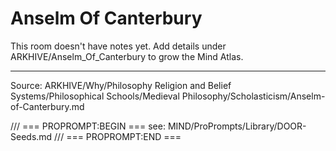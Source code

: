 # Anselm Of Canterbury

This room doesn't have notes yet. Add details under ARKHIVE/Anselm_Of_Canterbury to grow the Mind Atlas.

---
Source: ARKHIVE/Why/Philosophy Religion and Belief Systems/Philosophical Schools/Medieval Philosophy/Scholasticism/Anselm-of-Canterbury.md

/// === PROPROMPT:BEGIN ===
see: MIND/ProPrompts/Library/DOOR-Seeds.md
/// === PROPROMPT:END ===
